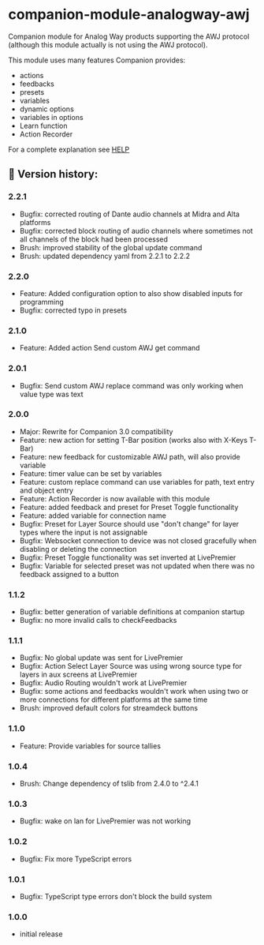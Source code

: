# companion-module-analogway-awj

Companion module for Analog Way products supporting the AWJ protocol (although this module actually is not using the AWJ protocol).

This module uses many features Companion provides:

- actions
- feedbacks
- presets
- variables
- dynamic options
- variables in options
- Learn function
- Action Recorder

For a complete explanation see [HELP](HELP.md)

## :rocket: Version history:

### 2.2.1
* Bugfix: corrected routing of Dante audio channels at Midra and Alta platforms
* Bugfix: corrected block routing of audio channels where sometimes not all channels of the block had been processed
* Brush: improved stability of the global update command
* Brush: updated dependency yaml from 2.2.1 to 2.2.2

### 2.2.0
* Feature: Added configuration option to also show disabled inputs for programming
* Bugfix: corrected typo in presets

### 2.1.0
* Feature: Added action Send custom AWJ get command

### 2.0.1
* Bugfix: Send custom AWJ replace command was only working when value type was text

### 2.0.0
* Major: Rewrite for Companion 3.0 compatibility
* Feature: new action for setting T-Bar position (works also with X-Keys T-Bar)
* Feature: new feedback for customizable AWJ path, will also provide variable
* Feature: timer value can be set by variables
* Feature: custom replace command can use variables for path, text entry and object entry
* Feature: Action Recorder is now available with this module
* Feature: added feedback and preset for Preset Toggle functionality  
* Feature: added variable for connection name
* Bugfix: Preset for Layer Source should use "don't change" for layer types where the input is not assignable			
* Bugfix: Websocket connection to device was not closed gracefully when disabling or deleting the connection			
* Bugfix: Preset Toggle functionality was set inverted at LivePremier
* Bugfix: Variable for selected preset was not updated when there was no feedback assigned to a button  

### 1.1.2 
* Bugfix: better generation of variable definitions at companion startup
* Bugfix: no more invalid calls to checkFeedbacks

### 1.1.1 
* Bugfix: No global update was sent for LivePremier			
* Bugfix: Action Select Layer Source was using wrong source type for layers in aux screens at LivePremier				
* Bugfix: Audio Routing wouldn't work at LivePremier			
* Bugfix: some actions and feedbacks wouldn't work when using two or more connections for different platforms at the same time
* Brush: improved default colors for streamdeck buttons  

### 1.1.0 
* Feature: Provide variables for source tallies  

### 1.0.4 
* Brush: Change dependency of tslib from 2.4.0 to ^2.4.1  

### 1.0.3 
* Bugfix: wake on lan for LivePremier was not working

### 1.0.2 
* Bugfix: Fix more TypeScript errors  

### 1.0.1 
* Bugfix: TypeScript type errors don't block the build system  

### 1.0.0
* initial release  

